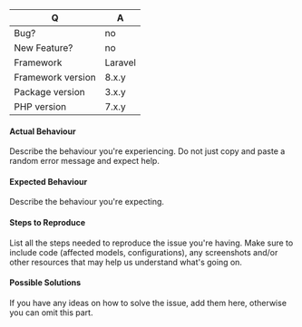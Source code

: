 | Q                 | A
| ----------------- | ---
| Bug?              | no|yes
| New Feature?      | no|yes
| Framework         | Laravel|Lumen
| Framework version | 8.x.y
| Package version   | 3.x.y
| PHP version       | 7.x.y|8.x.y

#### Actual Behaviour

Describe the behaviour you're experiencing. Do not just copy and paste a random error message and expect help.


#### Expected Behaviour

Describe the behaviour you're expecting.


#### Steps to Reproduce

List all the steps needed to reproduce the issue you're having. Make sure to include code (affected models, configurations),
any screenshots and/or other resources that may help us understand what's going on.


#### Possible Solutions

If you have any ideas on how to solve the issue, add them here, otherwise you can omit this part.

